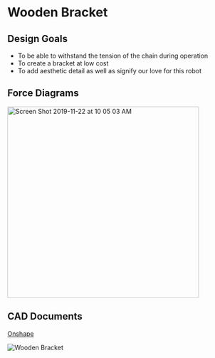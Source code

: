 # Wooden Bracket

## Design Goals
* To be able to withstand the tension of the chain during operation
* To create a bracket at low cost
* To add aesthetic detail as well as signify our love for this robot

## Force Diagrams
<img width="430" alt="Screen Shot 2019-11-22 at 10 05 03 AM" src="https://user-images.githubusercontent.com/49771001/69449360-9ee99480-0d0f-11ea-87fe-da264dbf4c6f.png">

## CAD Documents

[Onshape](https://cad.onshape.com/documents/624bd94863b6c90403dc5483/w/e8e3d16901bbc782d0261a55/e/36c21db174f8b530e2a3a4fc)

![Wooden Bracket]()
